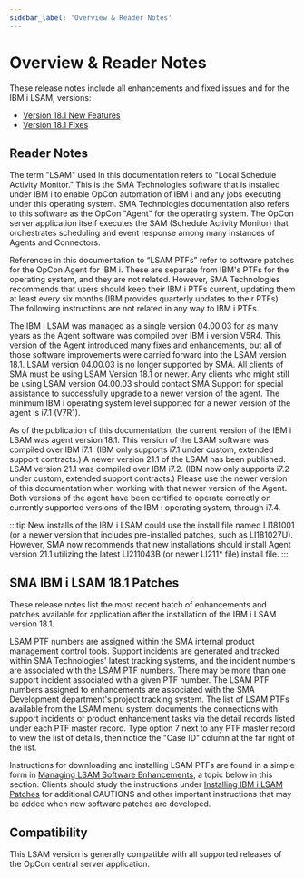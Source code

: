 ```yaml
---
sidebar_label: 'Overview & Reader Notes'
---
```


# Overview & Reader Notes

These release notes include all enhancements and fixed issues and for the IBM i LSAM, versions:

- [Version 18.1 New Features](./version-18.1-new-features.md)
- [Version 18.1 Fixes](./version-18.1-fixes.md)

## Reader Notes

The term "LSAM" used in this documentation refers to "Local Schedule Activity Monitor." This is the SMA Technologies software that is installed under IBM i to enable OpCon automation of IBM i and any jobs executing under this operating system. SMA Technologies documentation also refers to this software as the OpCon "Agent" for the operating system.  The OpCon server application itself executes the SAM (Schedule Activity Monitor) that orchestrates scheduling and event response among many instances of Agents and Connectors.

References in this documentation to “LSAM PTFs” refer to software patches for the OpCon Agent for IBM i. These are separate from IBM's PTFs for the operating system, and they are not related. However, SMA Technologies recommends that users should keep their IBM i PTFs current, updating them at least every six months (IBM provides quarterly updates to their PTFs). The following instructions are not related in any way to IBM i PTFs.

The IBM i LSAM was managed as a single version 04.00.03 for as many years as the Agent software was compiled over IBM i version V5R4. This version of the Agent introduced many fixes and enhancements, but all of those software improvements were carried forward into the LSAM version 18.1.  LSAM version 04.00.03 is no longer supported by SMA.  All clients of SMA must be using LSAM Version 18.1 or newer.  Any clients who might still be using LSAM version 04.00.03 should contact SMA Support for special assistance to successfully upgrade to a newer version of the agent.  The minimum IBM i operating system level supported for a newer version of the agent is i7.1 (V7R1).

As of the publication of this documentation, the current version of the IBM i LSAM was agent version 18.1. This version of the LSAM software was compiled over IBM i7.1.  (IBM only supports i7.1 under custom, extended support contracts.)  A newer version 21.1 of the LSAM has been published.  LSAM version 21.1 was compiled over IBM i7.2.  (IBM now only supports i7.2 under custom, extended support contracts.)  Please use the newer version of this documentation when working with that newer version of the Agent.  Both versions of the agent have been certified to operate correctly on currently supported versions of the IBM i operating system, through i7.4.

:::tip
New installs of the IBM i LSAM could use the install file named LI181001 (or a newer version that includes pre-installed patches, such as LI181027U). However, SMA now recommends that new installations should install Agent version 21.1 utilizing the latest LI211043B (or newer LI211* file) install file.
:::

## SMA IBM i LSAM 18.1 Patches

These release notes list the most recent batch of enhancements and patches available for application after the installation of the IBM i LSAM version 18.1. 

LSAM PTF numbers are assigned within the SMA internal product management control tools. Support incidents are generated and tracked within SMA Technologies' latest tracking systems, and the incident numbers are associated with the LSAM PTF numbers. There may be more than one support incident associated with a given PTF number. The LSAM PTF numbers assigned to enhancements are associated with the SMA Development department's project tracking system.  The list of LSAM PTFs available from the LSAM menu system documents the connections with support incidents or product enhancement tasks via the detail records listed under each PTF master record.  Type option 7 next to any PTF master record to view the list of details, then notice the "Case ID" column at the far right of the list. 

Instructions for downloading and installing LSAM PTFs are found in a simple form in [Managing LSAM Software Enhancements](./lsam-ptf-readme#introduction-to-ibm-i-agent-software-patches), a topic below in this section. Clients should study the instructions under [Installing IBM i LSAM Patches](./lsam-ptf-readme#installing-ibm-i-lsam-patches) for additional CAUTIONS and other important instructions that may be added when new software patches are developed.

## Compatibility
This LSAM version is generally compatible with all supported releases of the OpCon central server application.